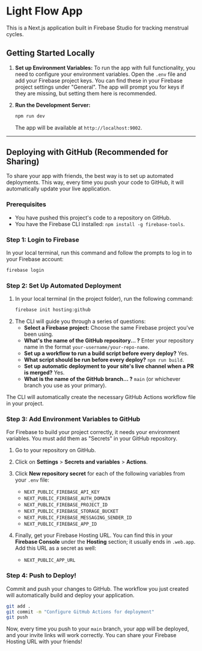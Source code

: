 
# Light Flow App

This is a Next.js application built in Firebase Studio for tracking menstrual cycles.

## Getting Started Locally

1.  **Set up Environment Variables:**
    To run the app with full functionality, you need to configure your environment variables. Open the `.env` file and add your Firebase project keys. You can find these in your Firebase project settings under "General". The app will prompt you for keys if they are missing, but setting them here is recommended.

2.  **Run the Development Server:**
    ```bash
    npm run dev
    ```
    The app will be available at `http://localhost:9002`.

---

## Deploying with GitHub (Recommended for Sharing)

To share your app with friends, the best way is to set up automated deployments. This way, every time you push your code to GitHub, it will automatically update your live application.

### Prerequisites

*   You have pushed this project's code to a repository on GitHub.
*   You have the Firebase CLI installed: `npm install -g firebase-tools`.

### Step 1: Login to Firebase

In your local terminal, run this command and follow the prompts to log in to your Firebase account:

```bash
firebase login
```

### Step 2: Set Up Automated Deployment

1.  In your local terminal (in the project folder), run the following command:
    ```bash
    firebase init hosting:github
    ```
2.  The CLI will guide you through a series of questions:
    *   **Select a Firebase project:** Choose the same Firebase project you've been using.
    *   **What's the name of the GitHub repository... ?** Enter your repository name in the format `your-username/your-repo-name`.
    *   **Set up a workflow to run a build script before every deploy?** Yes.
    *   **What script should be run before every deploy?** `npm run build`.
    *   **Set up automatic deployment to your site's live channel when a PR is merged?** Yes.
    *   **What is the name of the GitHub branch... ?** `main` (or whichever branch you use as your primary).

The CLI will automatically create the necessary GitHub Actions workflow file in your project.

### Step 3: Add Environment Variables to GitHub

For Firebase to build your project correctly, it needs your environment variables. You must add them as "Secrets" in your GitHub repository.

1.  Go to your repository on GitHub.
2.  Click on **Settings** > **Secrets and variables** > **Actions**.
3.  Click **New repository secret** for each of the following variables from your `.env` file:
    *   `NEXT_PUBLIC_FIREBASE_API_KEY`
    *   `NEXT_PUBLIC_FIREBASE_AUTH_DOMAIN`
    *   `NEXT_PUBLIC_FIREBASE_PROJECT_ID`
    *   `NEXT_PUBLIC_FIREBASE_STORAGE_BUCKET`
    *   `NEXT_PUBLIC_FIREBASE_MESSAGING_SENDER_ID`
    *   `NEXT_PUBLIC_FIREBASE_APP_ID`

4.  Finally, get your Firebase Hosting URL. You can find this in your **Firebase Console** under the **Hosting** section; it usually ends in `.web.app`. Add this URL as a secret as well:
    *   `NEXT_PUBLIC_APP_URL`

### Step 4: Push to Deploy!

Commit and push your changes to GitHub. The workflow you just created will automatically build and deploy your application.

```bash
git add .
git commit -m "Configure GitHub Actions for deployment"
git push
```

Now, every time you push to your `main` branch, your app will be deployed, and your invite links will work correctly. You can share your Firebase Hosting URL with your friends!

